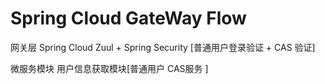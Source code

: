 # Spring Cloud GateWay Flow

网关层  Spring Cloud Zuul + Spring Security [普通用户登录验证 + CAS 验证]


微服务模块  用户信息获取模块[普通用户  CAS服务 ]



